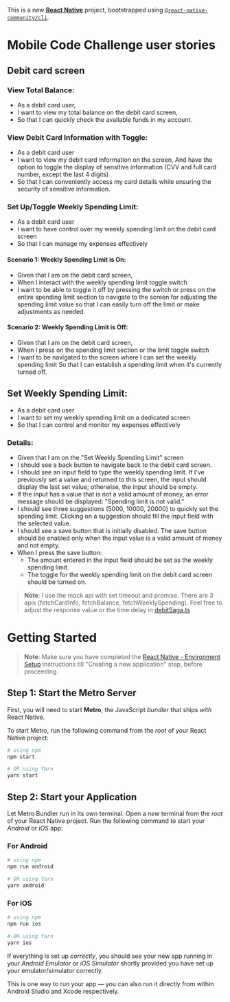This is a new [**React Native**](https://reactnative.dev) project, bootstrapped using [`@react-native-community/cli`](https://github.com/react-native-community/cli).


# Mobile Code Challenge user stories

## Debit card screen

### View Total Balance:
- As a debit card user,
- I want to view my total balance on the debit card screen,
- So that I can quickly check the available funds in my account.

### View Debit Card Information with Toggle:
- As a debit card user
- I want to view my debit card information on the screen,
And have the option to toggle the display of sensitive information (CVV and full card number, except the last 4 digits)
- So that I can conveniently access my card details while ensuring the security of sensitive information.

### Set Up/Toggle Weekly Spending Limit:
- As a debit card user
- I want to have control over my weekly spending limit on the debit card screen
- So that I can manage my expenses effectively

#### Scenario 1: Weekly Spending Limit is On:
- Given that I am on the debit card screen,
- When I interact with the weekly spending limit toggle switch
- I want to be able to toggle it off by pressing the switch
or press on the entire spending limit section to navigate to the screen for adjusting the spending limit value 
so that I can easily turn off the limit or make adjustments as needed.

#### Scenario 2: Weekly Spending Limit is Off:

- Given that I am on the debit card screen,
- When I press on the spending limit section or the limit toggle switch
- I want to be navigated to the screen where I can set the weekly spending limit
So that I can establish a spending limit when it's currently turned off.

## Set Weekly Spending Limit:
- As a debit card user
- I want to set my weekly spending limit on a dedicated screen
- So that I can control and monitor my expenses effectively
### Details:
- Given that I am on the "Set Weekly Spending Limit" screen
- I should see a back button to navigate back to the debit card screen.
- I should see an input field to type the weekly spending limit. If I've previously set a value and returned to this screen, the input should display the last set value; otherwise, the input should be empty.
- If the input has a value that is not a valid amount of money, an error message should be displayed: "Spending limit is not valid."
- I should see three suggestions (5000, 10000, 20000) to quickly set the spending limit. Clicking on a suggestion should fill the input field with the selected value.
- I should see a save button that is initially disabled. The save button should be enabled only when the input value is a valid amount of money and not empty.
- When I press the save button:
  - The amount entered in the input field should be set as the weekly spending limit.
  - The toggle for the weekly spending limit on the debit card screen should be turned on.



>**Note**:  I use the mock api with set timeout and promise. There are 3 apis (fetchCardInfo, fetchBalance, fetchWeeklySpending). Feel free to adjust the response value or the time delay in [debitSaga.ts](./redux/sagas/debitSaga.ts)


# Getting Started

>**Note**: Make sure you have completed the [React Native - Environment Setup](https://reactnative.dev/docs/environment-setup) instructions till "Creating a new application" step, before proceeding.

## Step 1: Start the Metro Server

First, you will need to start **Metro**, the JavaScript _bundler_ that ships _with_ React Native.

To start Metro, run the following command from the _root_ of your React Native project:

```bash
# using npm
npm start

# OR using Yarn
yarn start
```

## Step 2: Start your Application

Let Metro Bundler run in its _own_ terminal. Open a _new_ terminal from the _root_ of your React Native project. Run the following command to start your _Android_ or _iOS_ app:

### For Android

```bash
# using npm
npm run android

# OR using Yarn
yarn android
```

### For iOS

```bash
# using npm
npm run ios

# OR using Yarn
yarn ios
```

If everything is set up _correctly_, you should see your new app running in your _Android Emulator_ or _iOS Simulator_ shortly provided you have set up your emulator/simulator correctly.

This is one way to run your app — you can also run it directly from within Android Studio and Xcode respectively.


